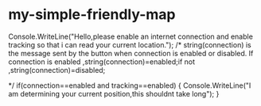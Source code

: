 # my-simple-friendly-map

Console.WriteLine("Hello,please enable an internet connection and enable tracking so that i can read your current location.");
/* string(connection) is the message sent by the button when connection is enabled or disabled.
If connection is enabled ,string(connection)=enabled;if not ,string(connection)=disabled;

*/
if(connection==enabled and tracking==enabled)
{
Console.WriteLine("I am determining your current position,this shouldnt take long");
}
